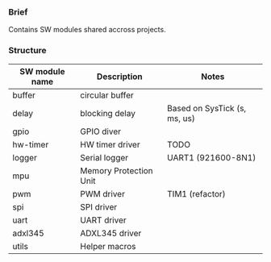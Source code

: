 ### Brief

Contains SW modules shared accross projects.

### Structure

| SW module name  |       Description           |             Notes            |
|-----------------|-----------------------------|------------------------------|
| buffer          | circular buffer             |                              |
| delay           | blocking delay              | Based on SysTick (s, ms, us) |
| gpio            | GPIO diver                  |                              |
| hw-timer        | HW timer driver             | TODO                         |
| logger          | Serial logger               | UART1 (921600-8N1)           |
| mpu             | Memory Protection Unit      |                              |
| pwm             | PWM driver                  | TIM1 (refactor)              |
| spi             | SPI driver                  |                              |
| uart            | UART driver                 |                              |
| adxl345         | ADXL345 driver              |                              |
| utils           | Helper macros               |                              |

